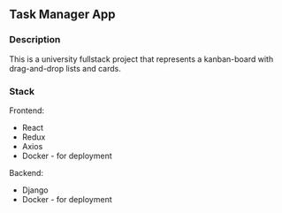 ## Task Manager App

### Description

This is a university fullstack project that represents a kanban-board with drag-and-drop lists and cards.

### Stack

Frontend:
- React
- Redux
- Axios
- Docker - for deployment

Backend:
- Django
- Docker - for deployment
